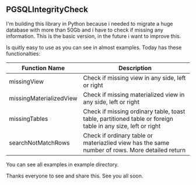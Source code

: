 ## PGSQLIntegrityCheck

I'm building this library in Python because i needed to migrate a huge database with more than 50Gb and i have to check if missing any information.
This is the basic version, in the future i want to improve this.

Is quitly easy to use as you can see in almost examples.
Today has these functionalties:

| Function Name | Description |
| ------------- | ----------- |
| missingView | Check if missing view in any side, left or right |
| missingMaterializedView | Check if missing materialized view in any side, left or right |
| missingTables | Check if missing ordinary table, toast table, partitioned table or foreign table in any size, left or right |
| searchNotMatchRows | Check if ordinary table or materiazlied view has the same number of rows. More detailed return |

You can see all examples in example directory.

Thanks everyone to see and share this.
See you all soon.
